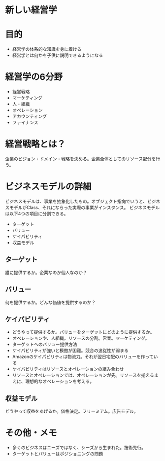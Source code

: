 # 新しい経営学

# 目的
- 経営学の体系的な知識を身に着ける
- 経営学とは何かを子供に説明できるようになる

# 経営学の6分野
- 経営戦略
- マーケティング
- 人・組織
- オペレーション
- アカウンティング
- ファイナンス

# 経営戦略とは？
企業のビジョン・ドメイン・戦略を決める。企業全体としてのリソース配分を行う。

# ビジネスモデルの詳細

ビジネスモデルは、事業を抽象化したもの。オブジェクト指向でいうと、ビジネスモデルがClass、それにならった実際の事業がインスタンス。
ビジネスモデルは以下4つの項目に分割できる。

- ターゲット
- バリュー
- ケイパビリティ
- 収益モデル

## ターゲット
誰に提供するか。企業なのか個人なのか？

## バリュー
何を提供するか。どんな価値を提供するのか？

## ケイパビリティ
- どうやって提供するか。バリューをターゲットにどのように提供するか。
- オペレーションや、人組織。リソースの分割。営業。マーケティング。
- ターゲットへのバリュー提供方法
- ケイパビリティが強いと模倣が困難。競合の追従性が弱まる
- Amazonのケイパビリティは物流力。それが翌日宅配のバリューを作っている
- ケイパビリティはリソースとオペレーションの組み合わせ
- リソースとオペレーションでは、オペレーションが先。リソースを揃えるまえに、理想的なオペレーションを考える。

## 収益モデル
どうやって収益をあげるか。価格決定。フリーミアム。広告モデル。

# その他・メモ
- 多くのビジネスはニーズではなく、シーズから生まれた。技術先行。
- ターゲットとバリューはポジショニングの問題